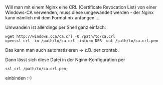 Will man mit einem Nginx eine CRL (Certificate Revocation List) von einer Windows-CA verwenden, muss diese umgewandelt werden - der Nginx kann nämlich mit dem Format nix anfangen....

Umwandeln ist allerdings per Shell ganz einfach:

```console
wget http://windows.cca/ca.crl -O /path/to/ca.crl
openssl crl -in /path/to/ca.crl -inform DER -out /path/to/ca.crl.pem
```

Das kann man auch automatisieren -> z.B. per crontab.


Dann lässt sich diese Datei in der Nginx-Konfiguration per 

```console
ssl_crl /path/to/ca.crl.pem;
```

einbinden :-)
